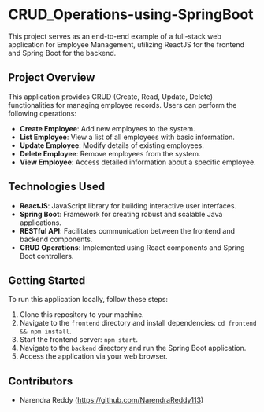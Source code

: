 # CRUD_Operations-using-SpringBoot
This project serves as an end-to-end example of a full-stack web application for Employee Management, utilizing ReactJS for the frontend and Spring Boot for the backend.

## Project Overview
This application provides CRUD (Create, Read, Update, Delete) functionalities for managing employee records. Users can perform the following operations:
- **Create Employee**: Add new employees to the system.
- **List Employee**: View a list of all employees with basic information.
- **Update Employee**: Modify details of existing employees.
- **Delete Employee**: Remove employees from the system.
- **View Employee**: Access detailed information about a specific employee.

## Technologies Used
- **ReactJS**: JavaScript library for building interactive user interfaces.
- **Spring Boot**: Framework for creating robust and scalable Java applications.
- **RESTful API**: Facilitates communication between the frontend and backend components.
- **CRUD Operations**: Implemented using React components and Spring Boot controllers.

## Getting Started
To run this application locally, follow these steps:
1. Clone this repository to your machine.
2. Navigate to the `frontend` directory and install dependencies: `cd frontend && npm install`.
3. Start the frontend server: `npm start`.
4. Navigate to the `backend` directory and run the Spring Boot application.
5. Access the application via your web browser.

## Contributors
- Narendra Reddy (https://github.com/NarendraReddy113)
